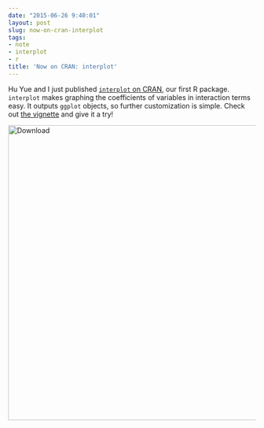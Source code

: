 ```yaml
---
date: "2015-06-26 9:40:01"
layout: post
slug: now-on-cran-interplot
tags:
- note
- interplot
- r
title: 'Now on CRAN: interplot'
---
```


Hu Yue and I just published [`interplot` on CRAN](https://cran.r-project.org/web/packages/interplot), our first R package.  `interplot` makes graphing the coefficients of variables in interaction terms easy.  It outputs `ggplot` objects, so further customization is simple.  Check out [the vignette](https://cran.r-project.org/web/packages/interplot/vignettes/interplot-vignette.html) and give it a try!

<img class="imageStyle" alt="Download" src="/blog/interplot1.png" width="600"/>

